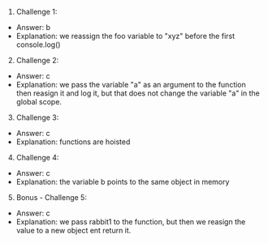1. Challenge 1:

- Answer: b
- Explanation: we reassign the foo variable to "xyz" before the first console.log()

2. Challenge 2:

- Answer: c
- Explanation: we pass the variable "a" as an argument to the function then reasign it and log it, but that does not change the variable "a" in the global scope.

3. Challenge 3:

- Answer: c
- Explanation: functions are hoisted

4. Challenge 4:

- Answer: c
- Explanation: the variable b points to the same object in memory

5. Bonus - Challenge 5:

- Answer: c
- Explanation: we pass rabbit1 to the function, but then we reasign the value to a new object ent return it.
